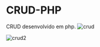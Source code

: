 # CRUD-PHP
CRUD desenvolvido em php.
![crud](https://user-images.githubusercontent.com/49602892/89750909-5132d900-daa4-11ea-9bd9-fb89e302c728.png)

![crud2](https://user-images.githubusercontent.com/49602892/89750936-6d367a80-daa4-11ea-8352-33345337b3a9.png)



